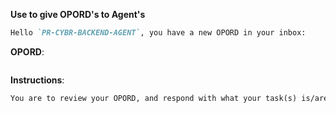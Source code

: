**Use to give OPORD's to Agent's**

```markdown
Hello `PR-CYBR-BACKEND-AGENT`, you have a new OPORD in your inbox:
```

**OPORD**: 

```markdown

```

**Instructions**:

```markdown
You are to review your OPORD, and respond with what your task(s) is/are, and how you plan to accomplish your task(s). 
```